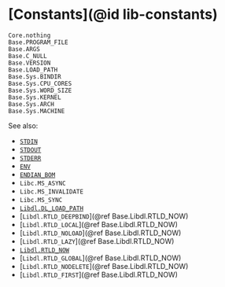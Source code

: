 # [Constants](@id lib-constants)

```@docs
Core.nothing
Base.PROGRAM_FILE
Base.ARGS
Base.C_NULL
Base.VERSION
Base.LOAD_PATH
Base.Sys.BINDIR
Base.Sys.CPU_CORES
Base.Sys.WORD_SIZE
Base.Sys.KERNEL
Base.Sys.ARCH
Base.Sys.MACHINE
```

See also:

  * [`STDIN`](@ref)
  * [`STDOUT`](@ref)
  * [`STDERR`](@ref)
  * [`ENV`](@ref)
  * [`ENDIAN_BOM`](@ref)
  * `Libc.MS_ASYNC`
  * `Libc.MS_INVALIDATE`
  * `Libc.MS_SYNC`
  * [`Libdl.DL_LOAD_PATH`](@ref)
  * [`Libdl.RTLD_DEEPBIND`](@ref Base.Libdl.RTLD_NOW)
  * [`Libdl.RTLD_LOCAL`](@ref Base.Libdl.RTLD_NOW)
  * [`Libdl.RTLD_NOLOAD`](@ref Base.Libdl.RTLD_NOW)
  * [`Libdl.RTLD_LAZY`](@ref Base.Libdl.RTLD_NOW)
  * [`Libdl.RTLD_NOW`](@ref)
  * [`Libdl.RTLD_GLOBAL`](@ref Base.Libdl.RTLD_NOW)
  * [`Libdl.RTLD_NODELETE`](@ref Base.Libdl.RTLD_NOW)
  * [`Libdl.RTLD_FIRST`](@ref Base.Libdl.RTLD_NOW)
